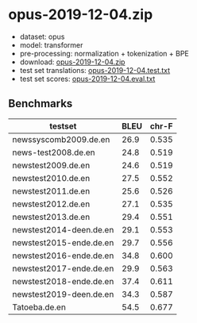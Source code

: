 # opus-2019-12-04.zip

* dataset: opus
* model: transformer
* pre-processing: normalization + tokenization + BPE
* download: [opus-2019-12-04.zip](https://object.pouta.csc.fi/OPUS-MT-models/de-en/opus-2019-12-04.zip)
* test set translations: [opus-2019-12-04.test.txt](https://object.pouta.csc.fi/OPUS-MT-models/de-en/opus-2019-12-04.test.txt)
* test set scores: [opus-2019-12-04.eval.txt](https://object.pouta.csc.fi/OPUS-MT-models/de-en/opus-2019-12-04.eval.txt)

## Benchmarks

| testset               | BLEU  | chr-F |
|-----------------------|-------|-------|
| newssyscomb2009.de.en 	| 26.9 	| 0.535 |
| news-test2008.de.en 	| 24.8 	| 0.519 |
| newstest2009.de.en 	| 24.6 	| 0.519 |
| newstest2010.de.en 	| 27.5 	| 0.552 |
| newstest2011.de.en 	| 25.6 	| 0.526 |
| newstest2012.de.en 	| 27.1 	| 0.535 |
| newstest2013.de.en 	| 29.4 	| 0.551 |
| newstest2014-deen.de.en 	| 29.1 	| 0.553 |
| newstest2015-ende.de.en 	| 29.7 	| 0.556 |
| newstest2016-ende.de.en 	| 34.8 	| 0.600 |
| newstest2017-ende.de.en 	| 29.9 	| 0.563 |
| newstest2018-ende.de.en 	| 37.4 	| 0.611 |
| newstest2019-deen.de.en 	| 34.3 	| 0.587 |
| Tatoeba.de.en 	| 54.5 	| 0.677 |

